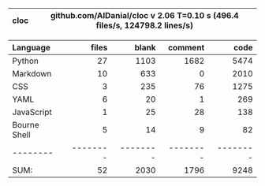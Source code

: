 cloc|github.com/AlDanial/cloc v 2.06  T=0.10 s (496.4 files/s, 124798.2 lines/s)
--- | ---

Language|files|blank|comment|code
:-------|-------:|-------:|-------:|-------:
Python|27|1103|1682|5474
Markdown|10|633|0|2010
CSS|3|235|76|1275
YAML|6|20|1|269
JavaScript|1|25|28|138
Bourne Shell|5|14|9|82
--------|--------|--------|--------|--------
SUM:|52|2030|1796|9248
